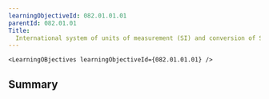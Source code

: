 ```yaml
---
learningObjectiveId: 082.01.01.01
parentId: 082.01.01
Title:
  International system of units of measurement (SI) and conversion of SI units
---
```


```tsx eval
<LearningOBjectives learningObjectiveId={082.01.01.01} />
```

## Summary
